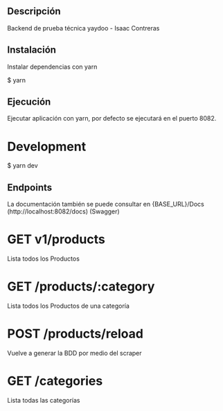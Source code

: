 ## Descripción

Backend de prueba técnica yaydoo - Isaac Contreras

## Instalación

Instalar dependencias con yarn

\$ yarn

## Ejecución

Ejecutar aplicación con yarn, por defecto se ejecutará en el puerto 8082.

# Development

\$ yarn dev

## Endpoints

La documentación también se puede consultar en {BASE_URL}/Docs (http://localhost:8082/docs) (Swagger)

# GET v1/products

Lista todos los Productos

# GET /products/:category

Lista todos los Productos de una categoría

# POST /products/reload

Vuelve a generar la BDD por medio del scraper

# GET /categories

Lista todas las categorías
